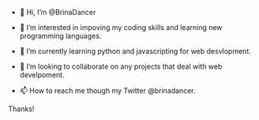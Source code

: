 - 👋 Hi, I’m @BrinaDancer

- 👀 I’m interested in impoving my coding skills and learning new programming languages. 

- 🌱 I’m currently learning python and javascripting for web desvlopment. 

- 💞️ I’m looking to collaborate on any projects that deal with web develpoment. 

- 📫 How to reach me though my Twitter @brinadancer. 

Thanks! 

